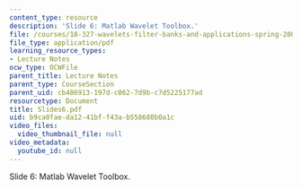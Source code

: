 ```yaml
---
content_type: resource
description: 'Slide 6: Matlab Wavelet Toolbox.'
file: /courses/18-327-wavelets-filter-banks-and-applications-spring-2003/b9ca0faeda1241bff43ab558688b0a1c_Slides6.pdf
file_type: application/pdf
learning_resource_types:
- Lecture Notes
ocw_type: OCWFile
parent_title: Lecture Notes
parent_type: CourseSection
parent_uid: cb486913-197d-c062-7d9b-c7d5225177ad
resourcetype: Document
title: Slides6.pdf
uid: b9ca0fae-da12-41bf-f43a-b558688b0a1c
video_files:
  video_thumbnail_file: null
video_metadata:
  youtube_id: null
---
```

Slide 6: Matlab Wavelet Toolbox.

